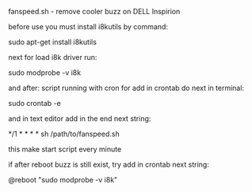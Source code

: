 fanspeed.sh - remove cooler buzz on DELL Inspirion

before use you must install i8kutils by command:

sudo apt-get install i8kutils

next for load i8k driver run:

sudo modprobe -v i8k

and after:
script running with cron
for add in crontab do next in terminal:

sudo crontab -e

and in text editor add in the end next string:

*/1 * * * * sh /path/to/fanspeed.sh

this make start script every minute


if after reboot buzz is still exist, try add in crontab next string:

@reboot "sudo modprobe -v i8k"
